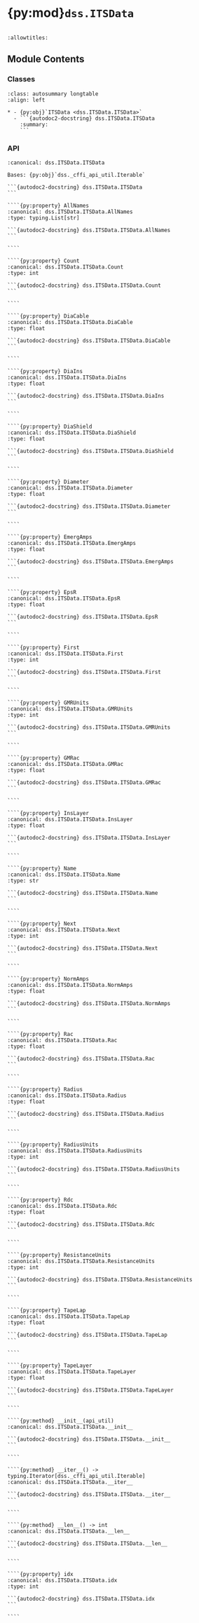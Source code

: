 # {py:mod}`dss.ITSData`

```{py:module} dss.ITSData
```

```{autodoc2-docstring} dss.ITSData
:allowtitles:
```

## Module Contents

### Classes

````{list-table}
:class: autosummary longtable
:align: left

* - {py:obj}`ITSData <dss.ITSData.ITSData>`
  - ```{autodoc2-docstring} dss.ITSData.ITSData
    :summary:
    ```
````

### API

`````{py:class} ITSData(api_util)
:canonical: dss.ITSData.ITSData

Bases: {py:obj}`dss._cffi_api_util.Iterable`

```{autodoc2-docstring} dss.ITSData.ITSData
```

````{py:property} AllNames
:canonical: dss.ITSData.ITSData.AllNames
:type: typing.List[str]

```{autodoc2-docstring} dss.ITSData.ITSData.AllNames
```

````

````{py:property} Count
:canonical: dss.ITSData.ITSData.Count
:type: int

```{autodoc2-docstring} dss.ITSData.ITSData.Count
```

````

````{py:property} DiaCable
:canonical: dss.ITSData.ITSData.DiaCable
:type: float

```{autodoc2-docstring} dss.ITSData.ITSData.DiaCable
```

````

````{py:property} DiaIns
:canonical: dss.ITSData.ITSData.DiaIns
:type: float

```{autodoc2-docstring} dss.ITSData.ITSData.DiaIns
```

````

````{py:property} DiaShield
:canonical: dss.ITSData.ITSData.DiaShield
:type: float

```{autodoc2-docstring} dss.ITSData.ITSData.DiaShield
```

````

````{py:property} Diameter
:canonical: dss.ITSData.ITSData.Diameter
:type: float

```{autodoc2-docstring} dss.ITSData.ITSData.Diameter
```

````

````{py:property} EmergAmps
:canonical: dss.ITSData.ITSData.EmergAmps
:type: float

```{autodoc2-docstring} dss.ITSData.ITSData.EmergAmps
```

````

````{py:property} EpsR
:canonical: dss.ITSData.ITSData.EpsR
:type: float

```{autodoc2-docstring} dss.ITSData.ITSData.EpsR
```

````

````{py:property} First
:canonical: dss.ITSData.ITSData.First
:type: int

```{autodoc2-docstring} dss.ITSData.ITSData.First
```

````

````{py:property} GMRUnits
:canonical: dss.ITSData.ITSData.GMRUnits
:type: int

```{autodoc2-docstring} dss.ITSData.ITSData.GMRUnits
```

````

````{py:property} GMRac
:canonical: dss.ITSData.ITSData.GMRac
:type: float

```{autodoc2-docstring} dss.ITSData.ITSData.GMRac
```

````

````{py:property} InsLayer
:canonical: dss.ITSData.ITSData.InsLayer
:type: float

```{autodoc2-docstring} dss.ITSData.ITSData.InsLayer
```

````

````{py:property} Name
:canonical: dss.ITSData.ITSData.Name
:type: str

```{autodoc2-docstring} dss.ITSData.ITSData.Name
```

````

````{py:property} Next
:canonical: dss.ITSData.ITSData.Next
:type: int

```{autodoc2-docstring} dss.ITSData.ITSData.Next
```

````

````{py:property} NormAmps
:canonical: dss.ITSData.ITSData.NormAmps
:type: float

```{autodoc2-docstring} dss.ITSData.ITSData.NormAmps
```

````

````{py:property} Rac
:canonical: dss.ITSData.ITSData.Rac
:type: float

```{autodoc2-docstring} dss.ITSData.ITSData.Rac
```

````

````{py:property} Radius
:canonical: dss.ITSData.ITSData.Radius
:type: float

```{autodoc2-docstring} dss.ITSData.ITSData.Radius
```

````

````{py:property} RadiusUnits
:canonical: dss.ITSData.ITSData.RadiusUnits
:type: int

```{autodoc2-docstring} dss.ITSData.ITSData.RadiusUnits
```

````

````{py:property} Rdc
:canonical: dss.ITSData.ITSData.Rdc
:type: float

```{autodoc2-docstring} dss.ITSData.ITSData.Rdc
```

````

````{py:property} ResistanceUnits
:canonical: dss.ITSData.ITSData.ResistanceUnits
:type: int

```{autodoc2-docstring} dss.ITSData.ITSData.ResistanceUnits
```

````

````{py:property} TapeLap
:canonical: dss.ITSData.ITSData.TapeLap
:type: float

```{autodoc2-docstring} dss.ITSData.ITSData.TapeLap
```

````

````{py:property} TapeLayer
:canonical: dss.ITSData.ITSData.TapeLayer
:type: float

```{autodoc2-docstring} dss.ITSData.ITSData.TapeLayer
```

````

````{py:method} __init__(api_util)
:canonical: dss.ITSData.ITSData.__init__

```{autodoc2-docstring} dss.ITSData.ITSData.__init__
```

````

````{py:method} __iter__() -> typing.Iterator[dss._cffi_api_util.Iterable]
:canonical: dss.ITSData.ITSData.__iter__

```{autodoc2-docstring} dss.ITSData.ITSData.__iter__
```

````

````{py:method} __len__() -> int
:canonical: dss.ITSData.ITSData.__len__

```{autodoc2-docstring} dss.ITSData.ITSData.__len__
```

````

````{py:property} idx
:canonical: dss.ITSData.ITSData.idx
:type: int

```{autodoc2-docstring} dss.ITSData.ITSData.idx
```

````

`````
